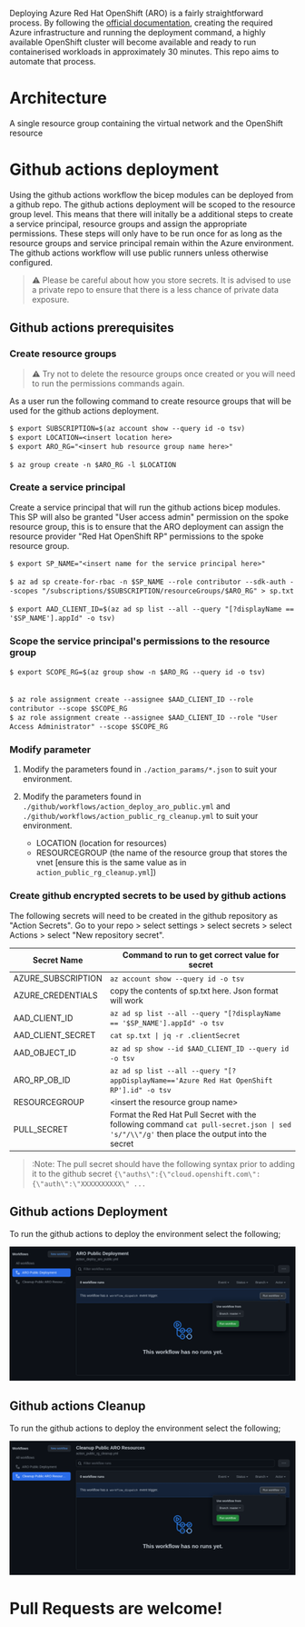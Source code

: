 Deploying Azure Red Hat OpenShift (ARO) is a fairly straightforward process. By following the [official documentation](https://docs.microsoft.com/en-au/azure/openshift/intro-openshift), creating the required Azure infrastructure and running the deployment command, a highly available OpenShift cluster will become available and ready to run containerised workloads in approximately 30 minutes. This repo aims to automate that process.

# Architecture

A single resource group containing the virtual network and the OpenShift resource

# Github actions deployment 

Using the github actions workflow the bicep modules can be deployed from a github repo. The github actions deployment will be scoped to the resource group level. This means that there will initally be a additional steps to create a service principal, resource groups and assign the appropriate permissions. These steps will only have to be run once for as long as the resource groups and service principal remain within the Azure environment. The github actions workflow will use public runners unless otherwise configured.

> :warning: Please be careful about how you store secrets. It is advised to use a private repo to ensure that there is a less chance of private data exposure.

## Github actions prerequisites

### Create resource groups

> :warning: Try not to delete the resource groups once created or you will need to run the permissions commands again.

As a user run the following command to create resource groups that will be used for the github actions deployment.

```
$ export SUBSCRIPTION=$(az account show --query id -o tsv)
$ export LOCATION=<insert location here>
$ export ARO_RG="<insert hub resource group name here>"

$ az group create -n $ARO_RG -l $LOCATION

```
### Create a service principal

Create a service principal that will run the github actions bicep modules. This SP will also be granted "User access admin" permission on the spoke resource group, this is to ensure that the ARO deployment can assign the resource provider "Red Hat OpenShift RP" permissions to the spoke resource group.

```
$ export SP_NAME="<insert name for the service principal here>"

$ az ad sp create-for-rbac -n $SP_NAME --role contributor --sdk-auth --scopes "/subscriptions/$SUBSCRIPTION/resourceGroups/$ARO_RG" > sp.txt

$ export AAD_CLIENT_ID=$(az ad sp list --all --query "[?displayName == '$SP_NAME'].appId" -o tsv)

```

### Scope the service principal's permissions to the resource group

```
$ export SCOPE_RG=$(az group show -n $ARO_RG --query id -o tsv)


$ az role assignment create --assignee $AAD_CLIENT_ID --role contributor --scope $SCOPE_RG
$ az role assignment create --assignee $AAD_CLIENT_ID --role "User Access Administrator" --scope $SCOPE_RG

```

### Modify parameter

1. Modify the parameters found in `./action_params/*.json` to suit your environment.

1. Modify the parameters found in `./github/workflows/action_deploy_aro_public.yml` and `./github/workflows/action_public_rg_cleanup.yml` to suit your environment.
    * LOCATION (location for resources)
    * RESOURCEGROUP (the name of the resource group that stores the vnet [ensure this is the same value as in `action_public_rg_cleanup.yml`])

### Create github encrypted secrets to be used by github actions

The following secrets will need to be created in the github repository as "Action Secrets". Go to your repo > select settings > select secrets > select Actions > select "New repository secret".

| Secret Name | Command to run to get correct value for secret | 
| --- | --- | 
| AZURE_SUBSCRIPTION | ` az account show --query id -o tsv ` | 
| AZURE_CREDENTIALS | copy the contents of sp.txt here. Json format will work | 
| AAD_CLIENT_ID | `az ad sp list --all --query "[?displayName == '$SP_NAME'].appId" -o tsv` |
| AAD_CLIENT_SECRET | `cat sp.txt \| jq -r .clientSecret ` | 
| AAD_OBJECT_ID | `az ad sp show --id $AAD_CLIENT_ID --query id -o tsv`  |
| ARO_RP_OB_ID | `az ad sp list --all --query "[?appDisplayName=='Azure Red Hat OpenShift RP'].id" -o tsv` |
| RESOURCEGROUP | \<insert the resource group name\> | 
| PULL_SECRET | Format the Red Hat Pull Secret with the following command `cat pull-secret.json \| sed 's/"/\\"/g'` then place the output into the secret

> :Note: The pull secret should have the following syntax prior to adding it to the github secret `{\"auths\":{\"cloud.openshift.com\":{\"auth\":\"XXXXXXXXXX\" ...`

## Github actions Deployment

To run the github actions to deploy the environment select the following;

![Run ARO github action](./images/run_aro_action.png)

## Github actions Cleanup

To run the github actions to deploy the environment select the following;

![Cleanup ARO resources](./images/cleanup_action.png)

# **Pull Requests are welcome!**